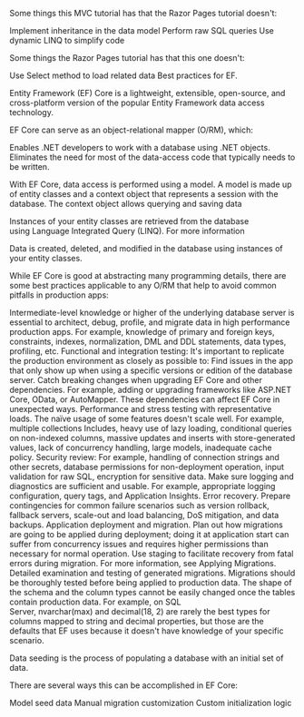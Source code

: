 Some things this MVC tutorial has that the Razor Pages tutorial doesn't:

Implement inheritance in the data model
Perform raw SQL queries
Use dynamic LINQ to simplify code

Some things the Razor Pages tutorial has that this one doesn't:

Use Select method to load related data
Best practices for EF.

Entity Framework (EF) Core is a lightweight, extensible, open-source, and cross-platform version of the popular Entity Framework data access technology.

EF Core can serve as an object-relational mapper (O/RM), which:

Enables .NET developers to work with a database using .NET objects.
Eliminates the need for most of the data-access code that typically needs to be written.

With EF Core, data access is performed using a model. A model is made up of entity classes and a context object that represents a session with the database. The context object allows querying and saving data

Instances of your entity classes are retrieved from the database using Language Integrated Query (LINQ). For more information

Data is created, deleted, and modified in the database using instances of your entity classes.




While EF Core is good at abstracting many programming details, there are some best practices applicable to any O/RM that help to avoid common pitfalls in production apps:

Intermediate-level knowledge or higher of the underlying database server is essential to architect, debug, profile, and migrate data in high performance production apps. For example, knowledge of primary and foreign keys, constraints, indexes, normalization, DML and DDL statements, data types, profiling, etc.
Functional and integration testing: It's important to replicate the production environment as closely as possible to:
Find issues in the app that only show up when using a specific versions or edition of the database server.
Catch breaking changes when upgrading EF Core and other dependencies. For example, adding or upgrading frameworks like ASP.NET Core, OData, or AutoMapper. These dependencies can affect EF Core in unexpected ways.
Performance and stress testing with representative loads. The naïve usage of some features doesn't scale well. For example, multiple collections Includes, heavy use of lazy loading, conditional queries on non-indexed columns, massive updates and inserts with store-generated values, lack of concurrency handling, large models, inadequate cache policy.
Security review: For example, handling of connection strings and other secrets, database permissions for non-deployment operation, input validation for raw SQL, encryption for sensitive data.
Make sure logging and diagnostics are sufficient and usable. For example, appropriate logging configuration, query tags, and Application Insights.
Error recovery. Prepare contingencies for common failure scenarios such as version rollback, fallback servers, scale-out and load balancing, DoS mitigation, and data backups.
Application deployment and migration. Plan out how migrations are going to be applied during deployment; doing it at application start can suffer from concurrency issues and requires higher permissions than necessary for normal operation. Use staging to facilitate recovery from fatal errors during migration. For more information, see Applying Migrations.
Detailed examination and testing of generated migrations. Migrations should be thoroughly tested before being applied to production data. The shape of the schema and the column types cannot be easily changed once the tables contain production data. For example, on SQL Server, nvarchar(max) and decimal(18, 2) are rarely the best types for columns mapped to string and decimal properties, but those are the defaults that EF uses because it doesn't have knowledge of your specific scenario.

Data seeding is the process of populating a database with an initial set of data.

There are several ways this can be accomplished in EF Core:

Model seed data
Manual migration customization
Custom initialization logic

